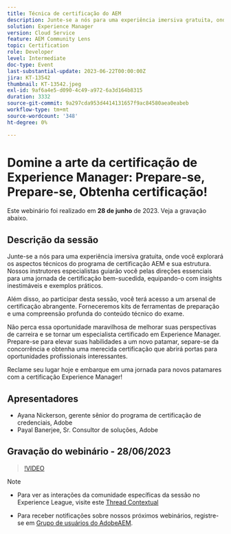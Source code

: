 ```yaml
---
title: Técnica de certificação do AEM
description: Junte-se a nós para uma experiência imersiva gratuita, onde você explorará os aspectos técnicos do programa de certificação AEM e sua estrutura. Nossos instrutores especialistas guiarão você pelas direções essenciais para uma jornada de certificação bem-sucedida, equipando-o com insights inestimáveis e exemplos práticos.Além disso, ao participar desta sessão, você terá acesso a um arsenal de certificação abrangente. Forneceremos kits de ferramentas de preparação e uma compreensão profunda do conteúdo técnico do exame.Não perca esta oportunidade maravilhosa de impulsionar suas perspectivas de carreira e se tornar um especialista em Experience Manager certificada. Prepare-se para elevar suas habilidades ao próximo nível, separe-se da competição e ganhe uma merecida certificação que abrirá portas para oportunidades profissionais emocionantes.Reclame seu lugar hoje e embarque em uma jornada para novos patamares com a Certificação Experience Manager!
solution: Experience Manager
version: Cloud Service
feature: AEM Community Lens
topic: Certification
role: Developer
level: Intermediate
doc-type: Event
last-substantial-update: 2023-06-22T00:00:00Z
jira: KT-13542
thumbnail: KT-13542.jpeg
exl-id: 9af6a4e5-d090-4c49-a972-6a3d164b8315
duration: 3332
source-git-commit: 9a297cda953d4414131657f9ac84580aea0eabeb
workflow-type: tm+mt
source-wordcount: '348'
ht-degree: 0%

---
```


# Domine a arte da certificação de Experience Manager: Prepare-se, Prepare-se, Obtenha certificação!

Este webinário foi realizado em **28 de junho** de 2023. Veja a gravação abaixo.

## Descrição da sessão

Junte-se a nós para uma experiência imersiva gratuita, onde você explorará os aspectos técnicos do programa de certificação AEM e sua estrutura. Nossos instrutores especialistas guiarão você pelas direções essenciais para uma jornada de certificação bem-sucedida, equipando-o com insights inestimáveis e exemplos práticos.

Além disso, ao participar desta sessão, você terá acesso a um arsenal de certificação abrangente. Forneceremos kits de ferramentas de preparação e uma compreensão profunda do conteúdo técnico do exame.

Não perca essa oportunidade maravilhosa de melhorar suas perspectivas de carreira e se tornar um especialista certificado em Experience Manager. Prepare-se para elevar suas habilidades a um novo patamar, separe-se da concorrência e obtenha uma merecida certificação que abrirá portas para oportunidades profissionais interessantes.

Reclame seu lugar hoje e embarque em uma jornada para novos patamares com a certificação Experience Manager!

## Apresentadores

* Ayana Nickerson, gerente sênior do programa de certificação de credenciais, Adobe
* Payal Banerjee, Sr. Consultor de soluções, Adobe

## Gravação do webinário - 28/06/2023

>[!VIDEO](https://video.tv.adobe.com/v/3421028)

>[!NOTE]
>
>* Para ver as interações da comunidade específicas da sessão no Experience League, visite este [Thread Contextual](https://adobe.ly/3p2CmbA)
>
>* Para receber notificações sobre nossos próximos webinários, registre-se em [Grupo de usuários do AdobeAEM](https://aem-augs.adobe.com/).
